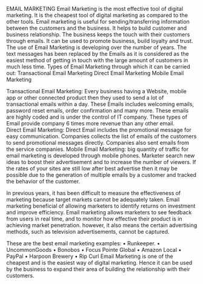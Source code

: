 EMAIL MARKETING
Email Marketing is the most effective tool of digital marketing. It is the cheapest tool of digital marketing as compared to the other tools. Email marketing is useful for sending/transferring information between the customers and the business.  It helps to build customer and business relationship. The business keeps the touch with their customers through emails. It can be used to promote business, build loyalty and trust. The use of Email Marketing is developing over the number of years. The text messages has been replaced by the Emails as it is considered as the easiest method of getting in touch with the large amount of customers in much less time.
Types of Email Marketing through which it can be carried out:
Transactional Email Marketing
Direct Email Marketing
Mobile Email Marketing

Transactional Email Marketing:  Every business having a Website, mobile app or other connected product then they used to send a lot of transactional emails within a day. These Emails includes welcoming emails, password reset emails, order confirmation and many more. These emails are highly coded and is under the control of IT company. These types of Email provide company 6 times more revenue than any other email.  
Direct  Email Marketing:  Direct Email includes the promotional message  for easy communication. Companies collects the list of emails of the customers to send promotional messages directly. Companies also sent emails from the service companies.
Mobile Email Marketing: big quantity of traffic for email marketing is developed through mobile phones. Marketer search new ideas to boost their advertisement and to increase the number of viewers. If the rates of your sites are still low after best advertise then it may be possible due to the generation of multiple emails by a customer and tracked the behavior of the customer.





In previous years, it has been difficult to measure the effectiveness of marketing  because target markets cannot be adequately taken. Email marketing beneficial of allowing marketers to identify returns on investment and improve efficiency. Email marketing allows marketers to see feedback from users in real time, and to monitor how effective their product is in achieving market penetration. however, it also means the certain advertising methods, such as television advertisements, cannot be captured.


These are the best email marketing examples:
•	Runkeeper. 
•	UncommonGoods
•	Bonobos
•	Focus Pointe Global
•	Amazon Local
•	PayPal
•	Harpoon Brewery
•	Rip Curl
Email Marketing is one of the cheapest and is the easiest way of digital marketing. Hence it can be used by the business to expand their area of building the relationship with their customers.  





